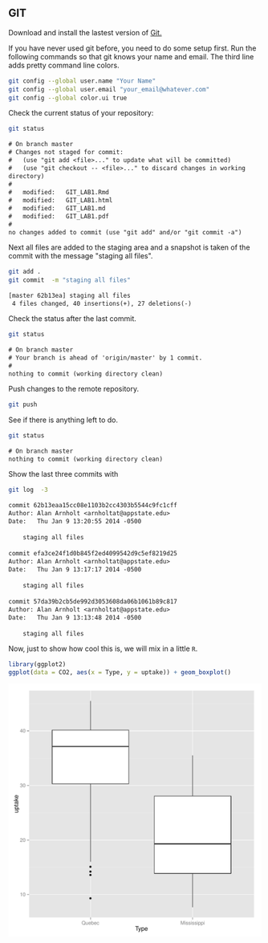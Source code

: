 <!--pandoc
format: html
s:
mathjax:
number-sections:

format: latex
number-sections:
-->


## GIT

Download and install the lastest version of [Git.](http://git-scm.com/downloads)




If you have never used git before, you need to do some setup first.  Run the following commands so that git knows your name and email.  The third line adds pretty command line colors. 


```bash
git config --global user.name "Your Name"
git config --global user.email "your_email@whatever.com"
git config --global color.ui true
```


Check the current status of your repository:

```bash
git status
```

```
# On branch master
# Changes not staged for commit:
#   (use "git add <file>..." to update what will be committed)
#   (use "git checkout -- <file>..." to discard changes in working directory)
#
#	modified:   GIT_LAB1.Rmd
#	modified:   GIT_LAB1.html
#	modified:   GIT_LAB1.md
#	modified:   GIT_LAB1.pdf
#
no changes added to commit (use "git add" and/or "git commit -a")
```


Next all files are added to the staging area and a snapshot is taken of the commit with the message "staging all files".

```bash
git add .
git commit  -m "staging all files"
```

```
[master 62b13ea] staging all files
 4 files changed, 40 insertions(+), 27 deletions(-)
```


Check the status after the last commit.

```bash
git status
```

```
# On branch master
# Your branch is ahead of 'origin/master' by 1 commit.
#
nothing to commit (working directory clean)
```

Push changes to the remote repository. 

```bash
git push
```

See if there is anything left to do.

```bash
git status
```

```
# On branch master
nothing to commit (working directory clean)
```

Show the last three commits with

```bash
git log  -3
```

```
commit 62b13eaa15cc08e1103b2cc4303b5544c9fc1cff
Author: Alan Arnholt <arnholtat@appstate.edu>
Date:   Thu Jan 9 13:20:55 2014 -0500

    staging all files

commit efa3ce24f1d0b845f2ed4099542d9c5ef8219d25
Author: Alan Arnholt <arnholtat@appstate.edu>
Date:   Thu Jan 9 13:17:17 2014 -0500

    staging all files

commit 57da39b2cb5de992d3053608da06b1061b89c817
Author: Alan Arnholt <arnholtat@appstate.edu>
Date:   Thu Jan 9 13:13:48 2014 -0500

    staging all files
```


Now, just to show how cool this is, we will mix in a little `R`.


```r
library(ggplot2)
ggplot(data = CO2, aes(x = Type, y = uptake)) + geom_boxplot()
```

<img src="figure/unnamed-chunk-1.pdf" title="plot of chunk unnamed-chunk-1" alt="plot of chunk unnamed-chunk-1" style="display: block; margin: auto;" />

